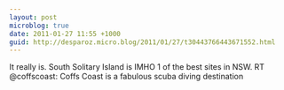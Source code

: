 ```yaml
---
layout: post
microblog: true
date: 2011-01-27 11:55 +1000
guid: http://desparoz.micro.blog/2011/01/27/t30443766443671552.html
---
```

It really is. South Solitary Island is IMHO 1 of the best sites in NSW. RT @coffscoast: Coffs Coast is a fabulous scuba diving destination
